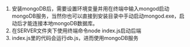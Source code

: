 1. 安装mongoDB后，需要设置环境变量并用在终端中输入mongod启动mongoDB服务，当然你也可以直接到安装目录中手动启动mongod.exe，启动后才能连接本地mongoDB数据库。
2. 在SERVER文件夹下使用终端命令node index.js启动后端
3. index.js里的代码会运行db.js，进而使用mongoDB服务